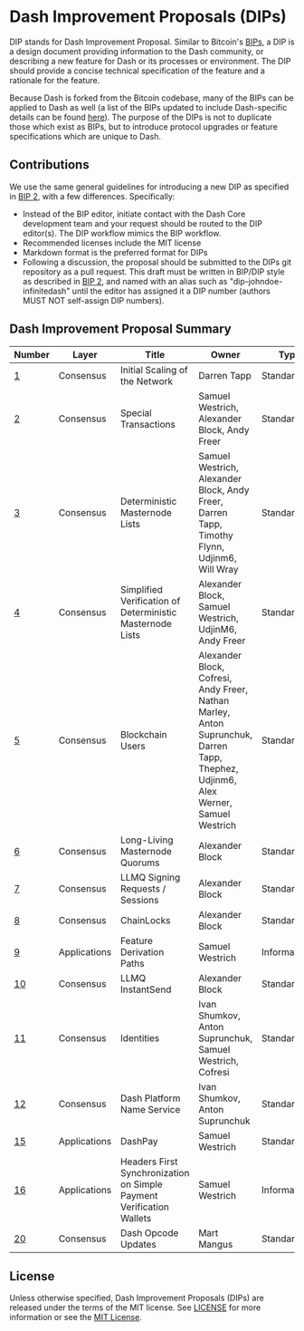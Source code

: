# Dash Improvement Proposals (DIPs)

DIP stands for Dash Improvement Proposal. Similar to Bitcoin's [BIPs](https://github.com/bitcoin/bips/), a DIP is a design document providing information to the Dash community, or describing a new feature for Dash or its processes or environment. The DIP should provide a concise technical specification of the feature and a rationale for the feature.

Because Dash is forked from the Bitcoin codebase, many of the BIPs can be applied to Dash as well (a list of the BIPs updated to include Dash-specific details can be found [here](https://github.com/dashevo/bips)). The purpose of the DIPs is not to duplicate those which exist as BIPs, but to introduce protocol upgrades or feature specifications which are unique to Dash.

## Contributions

We use the same general guidelines for introducing a new DIP as specified in [BIP 2](https://github.com/bitcoin/bips/blob/master/bip-0002.mediawiki), with a few differences. Specifically:

* Instead of the BIP editor, initiate contact with the Dash Core development team and your request should be routed to the DIP editor(s). The DIP workflow mimics the BIP workflow.
* Recommended licenses include the MIT license
* Markdown format is the preferred format for DIPs
* Following a discussion, the proposal should be submitted to the DIPs git repository as a pull request. This draft must be written in BIP/DIP style as described in [BIP 2](https://github.com/bitcoin/bips/blob/master/bip-0002.mediawiki), and named with an alias such as "dip-johndoe-infinitedash" until the editor has assigned it a DIP number (authors MUST NOT self-assign DIP numbers).

## Dash Improvement Proposal Summary

Number | Layer | Title | Owner | Type | Status
--- | --- | --- | --- | --- | ---
[1](dip-0001.md) | Consensus | Initial Scaling of the Network | Darren Tapp | Standard | Final
[2](dip-0002.md) | Consensus | Special Transactions | Samuel Westrich, Alexander Block, Andy Freer | Standard | Final
[3](dip-0003.md) | Consensus | Deterministic Masternode Lists | Samuel Westrich, Alexander Block, Andy Freer, Darren Tapp, Timothy Flynn, Udjinm6, Will Wray | Standard | Final
[4](dip-0004.md) | Consensus | Simplified Verification of Deterministic Masternode Lists | Alexander Block, Samuel Westrich, UdjinM6, Andy Freer | Standard | Final
[5](dip-0005.md) | Consensus | Blockchain Users | Alexander Block, Cofresi, Andy Freer, Nathan Marley, Anton Suprunchuk, Darren Tapp, Thephez, Udjinm6, Alex Werner, Samuel Westrich | Standard | Withdrawn
[6](dip-0006.md) | Consensus | Long-Living Masternode Quorums | Alexander Block | Standard | Final
[7](dip-0007.md) | Consensus | LLMQ Signing Requests / Sessions | Alexander Block | Standard | Final
[8](dip-0008.md) | Consensus | ChainLocks | Alexander Block | Standard | Final
[9](dip-0009.md) | Applications | Feature Derivation Paths | Samuel Westrich | Informational | Proposed
[10](dip-0010.md) | Consensus | LLMQ InstantSend | Alexander Block | Standard | Final
[11](dip-0011.md) | Consensus | Identities | Ivan Shumkov, Anton Suprunchuk, Samuel Westrich, Cofresi | Standard | Proposed
[12](dip-0012.md) | Consensus | Dash Platform Name Service | Ivan Shumkov, Anton Suprunchuk | Standard | Proposed
[15](dip-0015.md) | Applications | DashPay | Samuel Westrich | Standard | Proposed
[16](dip-0016.md) | Applications | Headers First Synchronization on Simple Payment Verification Wallets | Samuel Westrich | Informational | Proposed
[20](dip-0020.md) | Consensus | Dash Opcode Updates | Mart Mangus | Standard | Proposed

## License

Unless otherwise specified, Dash Improvement Proposals (DIPs) are released under the terms of the MIT license. See [LICENSE](LICENSE) for more information or see the [MIT License](https://opensource.org/licenses/MIT).
